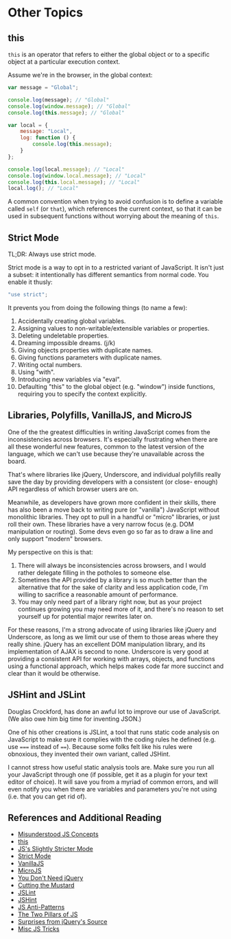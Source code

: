 # Other Topics

## this

`this` is an operator that refers to either the global object
or to a specific object at a particular execution context.

Assume we're in the browser, in the global context:

```javascript
var message = "Global";

console.log(message); // "Global"
console.log(window.message); // "Global"
console.log(this.message); // "Global"

var local = {
	message: "Local",
	log: function () {
		console.log(this.message);
	}
};

console.log(local.message); // "Local"
console.log(window.local.message); // "Local"
console.log(this.local.message); // "Local"
local.log(); // "Local"
```

A common convention when trying to avoid confusion is to define
a variable called `self` (or `that`), which references the current
context, so that it can be used in subsequent functions without
worrying about the meaning of `this`.

## Strict Mode

TL;DR: Always use strict mode.

Strict mode is a way to opt in to a restricted variant of JavaScript.
It isn't just a subset: it intentionally has different semantics from
normal code. You enable it thusly:

```javascript
"use strict";
```

It prevents you from doing the following things (to name a few):

1. Accidentally creating global variables.
2. Assigning values to non-writable/extensible variables or properties.
3. Deleting undeletable properties.
4. Dreaming impossible dreams. (j/k)
5. Giving objects properties with duplicate names.
6. Giving functions parameters with duplicate names.
7. Writing octal numbers.
8. Using "with".
9. Introducing new variables via "eval".
10. Defaulting "this" to the global object (e.g. "window") inside
    functions, requiring you to specify the context explicitly.

## Libraries, Polyfills, VanillaJS, and MicroJS

One of the the greatest difficulties in writing JavaScript comes from the
inconsistencies across browsers. It's especially frustrating when there
are all these wonderful new features, common to the latest version of the
language, which we can't use because they're unavailable across the board.

That's where libraries like jQuery, Underscore, and individual polyfills
really save the day by providing developers with a consistent (or close-
enough) API regardless of which browser users are on.

Meanwhile, as developers have grown more confident in their skills, there
has also been a move back to writing pure (or "vanilla") JavaScript without
monolithic libraries. They opt to pull in a handful or "micro" libraries,
or just roll their own. These libraries have a very narrow focus (e.g. DOM
manipulation or routing). Some devs even go so far as to draw a line and
only support "modern" browsers.

My perspective on this is that:

1. There will always be inconsistencies across browsers, and I would
   rather delegate filling in the potholes to someone else.
2. Sometimes the API provided by a library is so much better than the
   alternative that for the sake of clarity and less application code,
   I'm willing to sacrifice a reasonable amount of performance.
3. You may only need part of a library right now, but as your project
   continues growing you may need more of it, and there's no reason
   to set yourself up for potential major rewrites later on.

For these reasons, I'm a strong advocate of using libraries like jQuery
and Underscore, as long as we limit our use of them to those areas where
they really shine. jQuery has an excellent DOM manipulation library, and
its implementation of AJAX is second to none. Underscore is very good at
providing a consistent API for working with arrays, objects, and functions
using a functional approach, which helps makes code far more succinct and
clear than it would be otherwise.

## JSHint and JSLint

Douglas Crockford, has done an awful lot to improve our use of JavaScript.
(We also owe him big time for inventing JSON.)

One of his other creations is JSLint, a tool that runs static code analysis
on JavaScript to make sure it complies with the coding rules he defined
(e.g. use `===` instead of `==`). Because some folks felt like his rules were
obnoxious, they invented their own variant, called JSHint.

I cannot stress how useful static analysis tools are. Make sure you run
all your JavaScript through one (if possible, get it as a plugin for your
text editor of choice). It will save you from a myriad of common errors,
and will even notify you when there are variables and parameters you're
not using (i.e. that you can get rid of).

## References and Additional Reading

- [Misunderstood JS Concepts](http://goo.gl/iLVNEX)
- [this](http://goo.gl/0Fdxc)
- [JS's Slightly Stricter Mode](http://goo.gl/spUzl)
- [Strict Mode](http://goo.gl/vVS7Or)
- [VanillaJS](http://vanilla-js.com/)
- [MicroJS](http://microjs.com/)
- [You Don't Need jQuery](http://goo.gl/q1NRxh)
- [Cutting the Mustard](http://goo.gl/0z98WJ)
- [JSLint](http://goo.gl/v9NNwS)
- [JSHint](http://jshint.com/)
- [JS Anti-Patterns](http://goo.gl/L0NWYb)
- [The Two Pillars of JS](http://goo.gl/AAXkV6)
- [Surprises from jQuery's Source](http://goo.gl/Ix9MT3)
- [Misc JS Tricks](http://goo.gl/ocBGHB)